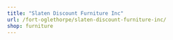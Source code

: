 ```yaml
---
title: "Slaten Discount Furniture Inc"
url: /fort-oglethorpe/slaten-discount-furniture-inc/
shop: furniture
---
```

